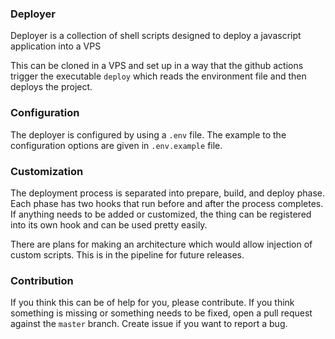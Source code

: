 ### Deployer

Deployer is a collection of shell scripts designed to deploy a javascript application into a VPS

This can be cloned in a VPS and set up in a way that the github actions trigger the executable `deploy` which reads the environment file and then deploys the project.

### Configuration

The deployer is configured by using a `.env` file. The example to the configuration options are given in `.env.example` file.


### Customization

The deployment process is separated into prepare, build, and deploy phase. Each phase has two hooks that run before and after the process completes. If anything needs to be added or customized, the thing can be registered into its own hook and can be used pretty easily.

There are plans for making an architecture which would allow injection of custom scripts. This is in the pipeline for future releases.


### Contribution

If you think this can be of help for you, please contribute. If you think something is missing or something needs to be fixed, open a pull request against the `master` branch. Create issue if you want to report a bug.